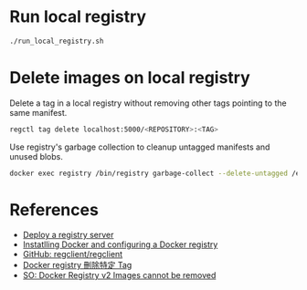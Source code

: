 # Run local registry
```bash
./run_local_registry.sh
```

# Delete images on local registry
Delete a tag in a local registry without removing other tags pointing to the
same manifest.
```bash
regctl tag delete localhost:5000/<REPOSITORY>:<TAG>
```

Use registry's garbage collection to cleanup untagged manifests and unused blobs.
```bash
docker exec registry /bin/registry garbage-collect --delete-untagged /etc/docker/registry/config.yml
```

# References
- [Deploy a registry server](https://docs.docker.com/registry/deploying/)
- [Instatlling Docker and configuring a Docker registry](https://www.ibm.com/docs/en/fci/1.0.2?topic=installation-installing-docker-configuring-docker-registry)
- [GitHub: regclient/regclient](https://github.com/regclient/regclient)
- [Docker registry 刪除特定 Tag](https://www.gss.com.tw/blog/docker-registry-tag)
- [SO: Docker Registry v2 Images cannot be removed](https://stackoverflow.com/questions/42328301/docker-registry-v2-images-cannot-be-removed)
